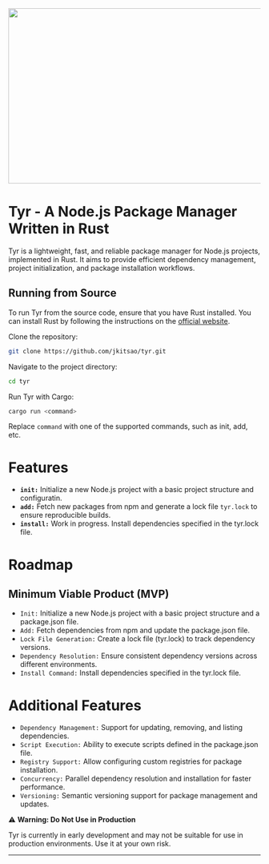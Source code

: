 <img src="https://static.wikia.nocookie.net/godofwar/images/e/e3/Fj1v1EXaAAA6H7Y.jpeg/revision/latest/scale-to-width-down/1000?cb=20230107133419" height="350" width="650"/>

# Tyr - A Node.js Package Manager Written in Rust

Tyr is a lightweight, fast, and reliable package manager for Node.js projects, implemented in Rust. It aims to provide efficient dependency management, project initialization, and package installation workflows.

## Running from Source

To run Tyr from the source code, ensure that you have Rust installed. You can install Rust by following the instructions on the [official website](https://www.rust-lang.org/tools/install).

Clone the repository:

```sh
git clone https://github.com/jkitsao/tyr.git
```

Navigate to the project directory:

```sh
cd tyr
```

Run Tyr with Cargo:

```sh
cargo run <command>
```

Replace `command` with one of the supported commands, such as init, add, etc.

# Features

- **`init:`** Initialize a new Node.js project with a basic project structure and configuratin.
- **`add:`** Fetch new packages from npm and
  generate a lock file `tyr.lock` to ensure reproducible builds.
- **`install:`** Work in progress. Install dependencies specified in the tyr.lock file.

# Roadmap

## Minimum Viable Product (MVP)

- `Init:` Initialize a new Node.js project with a basic project structure and a package.json file.
- `Add:` Fetch dependencies from npm and update the package.json file.
- `Lock File Generation:` Create a lock file (tyr.lock) to track dependency versions.
- `Dependency Resolution:` Ensure consistent dependency versions across different environments.
- `Install Command:` Install dependencies specified in the tyr.lock file.

# Additional Features

- `Dependency Management:` Support for updating, removing, and listing dependencies.
- `Script Execution:` Ability to execute scripts defined in the package.json file.
- `Registry Support:` Allow configuring custom registries for package installation.
- `Concurrency:` Parallel dependency resolution and installation for faster performance.
- `Versioning:` Semantic versioning support for package management and updates.

⚠️ **Warning: Do Not Use in Production**

Tyr is currently in early development and may not be suitable for use in production environments. Use it at your own risk.

---
